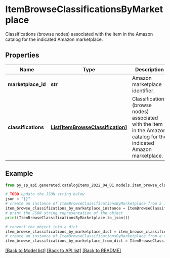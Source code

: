 # ItemBrowseClassificationsByMarketplace

Classifications (browse nodes) associated with the item in the Amazon catalog for the indicated Amazon marketplace.

## Properties

Name | Type | Description | Notes
------------ | ------------- | ------------- | -------------
**marketplace_id** | **str** | Amazon marketplace identifier. | 
**classifications** | [**List[ItemBrowseClassification]**](ItemBrowseClassification.md) | Classifications (browse nodes) associated with the item in the Amazon catalog for the indicated Amazon marketplace. | [optional] 

## Example

```python
from py_sp_api.generated.catalogItems_2022_04_01.models.item_browse_classifications_by_marketplace import ItemBrowseClassificationsByMarketplace

# TODO update the JSON string below
json = "{}"
# create an instance of ItemBrowseClassificationsByMarketplace from a JSON string
item_browse_classifications_by_marketplace_instance = ItemBrowseClassificationsByMarketplace.from_json(json)
# print the JSON string representation of the object
print(ItemBrowseClassificationsByMarketplace.to_json())

# convert the object into a dict
item_browse_classifications_by_marketplace_dict = item_browse_classifications_by_marketplace_instance.to_dict()
# create an instance of ItemBrowseClassificationsByMarketplace from a dict
item_browse_classifications_by_marketplace_from_dict = ItemBrowseClassificationsByMarketplace.from_dict(item_browse_classifications_by_marketplace_dict)
```
[[Back to Model list]](../README.md#documentation-for-models) [[Back to API list]](../README.md#documentation-for-api-endpoints) [[Back to README]](../README.md)


